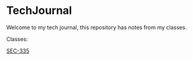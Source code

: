 # TechJournal

Welcome to my tech journal, this repository has notes from my classes. 

Classes:

[SEC-335](https://github.com/DerekFar/TechJournal/wiki/SEC-335)

